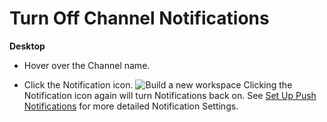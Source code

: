 # Turn Off Channel Notifications



**Desktop** 

* Hover over the Channel name.


* Click the Notification icon. ![Build a new workspace](https://files.swit.io/help_image/FB_MC7_Mute.png) 
  Clicking the Notification icon again will turn Notifications back on. See [Set Up Push Notifications](https://help.swit.io/feature/1902180850089vVQZM2/1902281145423giEERi) for more detailed Notification Settings.

 